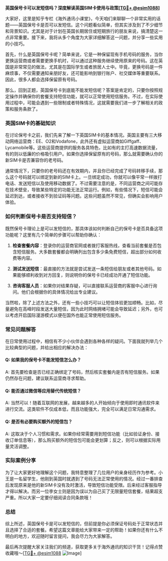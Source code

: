 **英国保号卡可以发短信吗？深度解读英国SIM卡使用与政策[[TG💪+ @esim1088](https://t.me/s/esim1088)]**

大家好，这里是知乎专栏《海外通讯小课堂》，今天咱们来聊聊一个非常实用的话题——英国保号卡是否可以发短信。这个问题看似简单，但其实涉及到了不少细节和背景知识。尤其是对于计划在英国长期居住或短期旅行的朋友来说，搞清楚这一点非常重要。接下来，我将从多个角度为大家详细解答这一问题，并分享一些实用的小技巧。

首先，什么是英国保号卡呢？简单来说，它是一种保留现有手机号码的服务，当你更换运营商或者需要更换手机时，可以通过这种服务继续使用原来的号码。这在英国是非常常见的做法，尤其是在国际学生或者旅居人士中。毕竟，更换号码是一件麻烦事，不仅需要通知亲朋好友，还可能影响到银行账户、社交媒体等重要联系。因此，很多人都会选择保留原有号码。

那么，回到正题，英国保号卡到底能不能发短信呢？答案是肯定的，只要你按照规定操作并确保你的套餐支持短信功能，就可以正常使用短信服务。不过，在实际使用过程中，可能会遇到一些限制或者特殊情况，这就需要我们进一步了解相关的政策和服务条款了。

### 英国SIM卡的基础知识

在讨论保号卡之前，我们先来了解一下英国SIM卡的基本情况。英国主要有三大移动网络运营商：EE、O2和Vodafone，此外还有虚拟运营商如Giffgaff、Lycamobile等。这些运营商提供的服务各具特色，比如有的主打高速数据流量，有的则以低廉的价格吸引用户。如果你选择保留原有的号码，那么就需要确认你的新SIM卡是否兼容你的老号码。

通常情况下，只要你的老号码还在有效期内，并且你已经完成了号码转移手续，那么这个号码就可以绑定到新的SIM卡上。一旦绑定成功，你就可以像平常一样拨打电话、发送短信以及使用移动数据了。不过需要注意的是，不同运营商之间可能存在技术壁垒，导致某些特定的功能无法正常运行。例如，有些情况下，短信可能会延迟到达，或者接收不到验证码等问题。这些问题虽然不常见，但确实会影响用户体验。

### 如何判断保号卡是否支持短信？

既然保号卡理论上是可以发短信的，那具体该如何判断自己的保号卡是否具备这项功能呢？这里有几个简单的步骤可以帮助你确认：

1. **检查套餐内容**：登录你的运营商官网或者拨打客服热线，查看当前套餐是否包含短信服务。大多数套餐都会明确列出包含多少条免费短信，超出部分如何收费等内容。

2. **测试发送短信**：最直接的方法就是尝试发送一条短信给朋友或者其他号码。如果能够顺利收到对方回复，则说明你的保号卡已经成功开通了短信功能。

3. **咨询客服人员**：如果你对结果存疑，可以直接联系运营商的客服中心进行询问。他们会根据你的具体情况给出专业建议。

当然啦，除了上述方法之外，还有一些小技巧可以让短信体验更加顺畅。比如，尽量避免在高峰时段发送大量短信，因为此时网络拥堵可能会导致延迟；另外，也可以考虑开启国际漫游模式以便在国外也能正常使用短信服务。

### 常见问题解答

在日常使用过程中，相信有不少小伙伴会遇到各种各样的疑问。下面我就列举几个比较典型的问题，并给出相应的解决办法：

#### Q: 如果我的保号卡不能发短信怎么办？
A: 首先要检查是否已经正确绑定了号码，然后核实套餐内是否有短信服务。如果仍然存在问题，建议联系运营商寻求帮助。

#### Q: 能否通过微信等应用替代传统短信？
A: 当然可以！随着互联网的发展，越来越多的人开始倾向于使用即时通讯软件来进行交流。这类软件不仅成本低，而且功能强大，完全可以满足日常沟通需求。

#### Q: 是否有必要购买额外的短信包？
A: 这取决于个人习惯和需求。如果你经常需要用到短信功能（比如验证身份、接收订单信息等），那么购买额外的短信包可能会更划算；反之，则可以根据实际用量灵活调整。

### 实际案例分享

为了让大家更好地理解这个问题，我特意整理了几位用户的亲身经历作为参考。小王是一名留学生，他刚到英国时就遇到了号码无法正常使用的情况。经过一番排查后发现原来是他的新SIM卡没有及时激活，导致短信功能受限。后来经过客服指导才得以解决。而另一位李女士则是因为误以为自己买了无限量短信套餐，结果超支严重。所以大家一定要仔细阅读合同条款哦！

### 总结

综上所述，英国保号卡是可以发短信的，但前提是你必须保证号码处于正常状态并且选择了合适的套餐。希望这篇文章能给大家带来一定的帮助！如果你还有什么不明白的地方，欢迎随时留言提问，我会尽力为大家解答。

最后再次提醒大家关注我们的频道，获取更多关于海外通讯的知识干货！记得点赞收藏哦～[[TG💪+ @esim1088](https://t.me/s/esim1088) ![Image](https://i.postimg.cc/4NQfJmqS/Snipaste-2025-05-13-00-14-12.png)]
